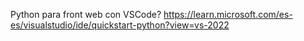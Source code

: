Python para front web con VSCode?
https://learn.microsoft.com/es-es/visualstudio/ide/quickstart-python?view=vs-2022